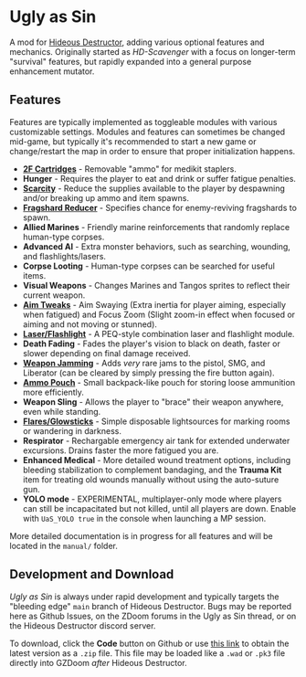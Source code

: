 # Ugly as Sin

A mod for [Hideous Destructor](https://codeberg.org/mc776/HideousDestructor), adding various optional features and mechanics. Originally started as *HD-Scavenger* with a focus on longer-term "survival" features, but rapidly expanded into a general purpose enhancement mutator.

## Features

Features are typically implemented as toggleable modules with various customizable settings. Modules and features can sometimes be changed mid-game, but typically it's recommended to start a new game or change/restart the map in order to ensure that proper initialization happens.

* [**2F Cartridges**](./2fcartridges/readme.md) - Removable "ammo" for medikit staplers.
* **Hunger** - Requires the player to eat and drink or suffer fatigue penalties.
* [**Scarcity**](./scarcity/readme.md) - Reduce the supplies available to the player by despawning and/or breaking up ammo and item spawns.
* [**Fragshard Reducer**](./fragfactor/readme.md) - Specifies chance for enemy-reviving fragshards to spawn.
* **Allied Marines** - Friendly marine reinforcements that randomly replace human-type corpses.
* **Advanced AI** - Extra monster behaviors, such as searching, wounding, and flashlights/lasers.
* **Corpse Looting** - Human-type corpses can be searched for useful items.
* **Visual Weapons** - Changes Marines and Tangos sprites to reflect their current weapon.
* [**Aim Tweaks**](./aimtweaks/readme.md) - Aim Swaying (Extra inertia for player aiming, especially when fatigued) and Focus Zoom (Slight zoom-in effect when focused or aiming and not moving or stunned).
* [**Laser/Flashlight**](./laserlight/readme.md) - A PEQ-style combination laser and flashlight module.
* **Death Fading** - Fades the player's vision to black on death, faster or slower depending on final damage received.
* [**Weapon Jamming**](./jamming/readme.md) - Adds *very* rare jams to the pistol, SMG, and Liberator (can be cleared by simply pressing the fire button again).
* [**Ammo Pouch**](./ammopouch/readme.md) - Small backpack-like pouch for storing loose ammunition more efficiently.
* **Weapon Sling** - Allows the player to "brace" their weapon anywhere, even while standing.
* [**Flares/Glowsticks**](./markers/readme.md) - Simple disposable lightsources for marking rooms or wandering in darkness.
* **Respirator** - Rechargable emergency air tank for extended underwater excursions. Drains faster the more fatigued you are.
* **Enhanced Medical** - More detailed wound treatment options, including bleeding stabilization to complement bandaging, and the **Trauma Kit** item for treating old wounds manually without using the auto-suture gun.
* **YOLO mode** - EXPERIMENTAL, multiplayer-only mode where players can still be incapacitated but not killed, until all players are down. Enable with `UaS_YOLO true` in the console when launching a MP session.

More detailed documentation is in progress for all features and will be located in the `manual/` folder.

## Development and Download

*Ugly as Sin* is always under rapid development and typically targets the "bleeding edge" `main` branch of Hideous Destructor. Bugs may be reported here as Github Issues, on the ZDoom forums in the Ugly as Sin thread, or on the Hideous Destructor discord server.

To download, click the **Code** button on Github or use [this link](https://github.com/caligari87/Ugly-as-Sin/archive/master.zip) to obtain the latest version as a `.zip` file. This file may be loaded like a `.wad` or `.pk3` file directly into GZDoom *after* Hideous Destructor.
